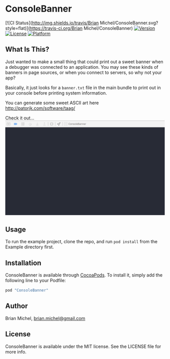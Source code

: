 # ConsoleBanner

[![CI Status](http://img.shields.io/travis/Brian Michel/ConsoleBanner.svg?style=flat)](https://travis-ci.org/Brian Michel/ConsoleBanner)
[![Version](https://img.shields.io/cocoapods/v/ConsoleBanner.svg?style=flat)](http://cocoapods.org/pods/ConsoleBanner)
[![License](https://img.shields.io/cocoapods/l/ConsoleBanner.svg?style=flat)](http://cocoapods.org/pods/ConsoleBanner)
[![Platform](https://img.shields.io/cocoapods/p/ConsoleBanner.svg?style=flat)](http://cocoapods.org/pods/ConsoleBanner)

## What Is This?

Just wanted to make a small thing that could print out a sweet banner when a debugger was connected to an application.
You may see these kinds of banners in page sources, or when you connect to servers, so why not your app?

Basically, it just looks for a `banner.txt` file in the main bundle to print out in your console before printing
system information.

You can generate some sweet ASCII art here http://patorjk.com/software/taag/

Check it out...
![](images/ascii-art.gif)

## Usage

To run the example project, clone the repo, and run `pod install` from the Example directory first.

## Installation

ConsoleBanner is available through [CocoaPods](http://cocoapods.org). To install
it, simply add the following line to your Podfile:

```ruby
pod "ConsoleBanner"
```

## Author

Brian Michel, brian.michel@gmail.com

## License

ConsoleBanner is available under the MIT license. See the LICENSE file for more info.
